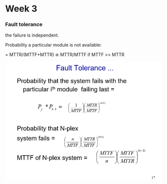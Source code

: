 # Week 3

### Fault tolerance

the failure is independent.

Probability a particular module is not available: 

   = MTTR/(MTTF+MTTR)     ≅ MTTR/MTTF   if MTTF >> MTTR



![](pic/week3_1.png)









